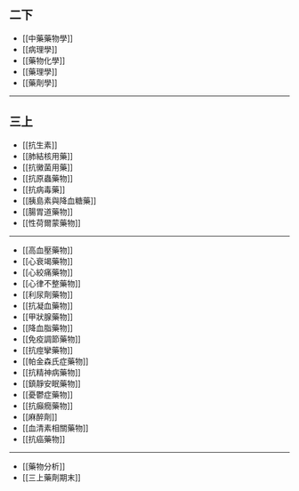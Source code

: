 ## 二下
- [[中藥藥物學]]
- [[病理學]]
- [[藥物化學]]
- [[藥理學]]
- [[藥劑學]]
---
## 三上
- [[抗生素]]
- [[肺結核用藥]]
- [[抗黴菌用藥]]
- [[抗原蟲藥物]]
- [[抗病毒藥]]
- [[胰島素與降血糖藥]]
- [[腸胃道藥物]]
- [[性荷爾蒙藥物]]
---
- [[高血壓藥物]]
- [[心衰竭藥物]]
- [[心絞痛藥物]]
- [[心律不整藥物]]
- [[利尿劑藥物]]
- [[抗凝血藥物]]
- [[甲狀腺藥物]]
- [[降血脂藥物]]
- [[免疫調節藥物]]
- [[抗痙攣藥物]]
- [[帕金森氏症藥物]]
- [[抗精神病藥物]]
- [[鎮靜安眠藥物]]
- [[憂鬱症藥物]]
- [[抗癲癇藥物]]
- [[麻醉劑]]
- [[血清素相關藥物]]
- [[抗癌藥物]]
---
- [[藥物分析]]
- [[三上藥劑期末]]